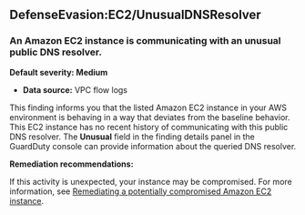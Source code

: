 DefenseEvasion:EC2/UnusualDNSResolver
-------------------------------------

### An Amazon EC2 instance is communicating with an unusual public DNS resolver.

**Default severity: Medium**

* **Data source:** VPC flow logs

This finding informs you that the listed Amazon EC2 instance in your AWS environment is behaving in a way that deviates from the baseline behavior. This EC2 instance has no recent history of communicating with this public DNS resolver. The **Unusual** field in the finding details panel in the GuardDuty console can provide information about the queried DNS resolver.

**Remediation recommendations:**

If this activity is unexpected, your instance may be compromised. For more information, see [Remediating a potentially compromised Amazon EC2 instance](https://docs.aws.amazon.com/guardduty/latest/ug/compromised-ec2.html).